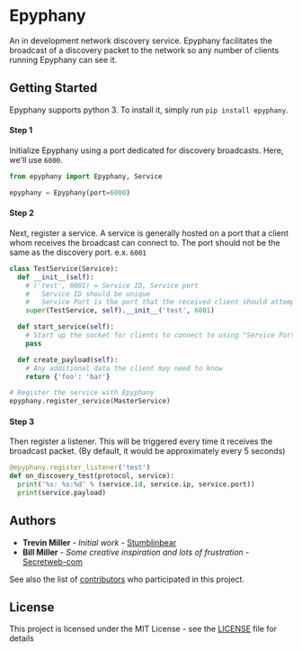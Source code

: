 # Epyphany

An in development network discovery service. Epyphany facilitates the broadcast of a discovery packet to the network so any number of clients running Epyphany can see it.

## Getting Started

Epyphany supports python 3. To install it, simply run `pip install epyphany`.

#### Step 1
Initialize Epyphany using a port dedicated for discovery broadcasts. Here, we'll use `6000`.
```python
from epyphany import Epyphany, Service

epyphany = Epyphany(port=6000)
```

#### Step 2
Next, register a service. A service is generally hosted on a port that a client whom receives the broadcast can connect to. The port should not be the same as the discovery port. e.x. `6001`
```python
class TestService(Service):
  def __init__(self):
    # ('test', 6001) = Service ID, Service port
    #   Service ID should be unique
    #   Service Port is the port that the received client should attempt to connect to
    super(TestService, self).__init__('test', 6001)

  def start_service(self):
    # Start up the socket for clients to connect to using "Service Port"
    pass

  def create_payload(self):
    # Any additional data the client may need to know
    return {'foo': 'bar'}

# Register the service with Epyphany
epyphany.register_service(MasterService)
```

#### Step 3
Then register a listener. This will be triggered every time it receives the broadcast packet. (By default, it would be approximately every 5 seconds)
```python
@epyphany.register_listener('test')
def on_discovery_test(protocol, service):
  print('%s: %s:%d' % (service.id, service.ip, service.port))
  print(service.payload)
```

## Authors

* **Trevin Miller** - *Initial work* - [Stumblinbear](https://github.com/Stumblinbear)
* **Bill Miller** - *Some creative inspiration and lots of frustration* - [Secretweb-com](https://github.com/Secretweb-com)

See also the list of [contributors](https://github.com/Secret-Web/Epyphany/contributors) who participated in this project.

## License

This project is licensed under the MIT License - see the [LICENSE](LICENSE) file for details

